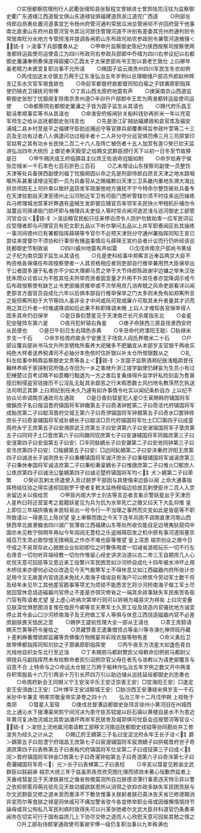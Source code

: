 <!-- { "loadSidebar": true } -->
　　○实授都察院理刑行人武衢张缙知县张智程文曾禄进士曾昂陆完汪铉为监察御史衢广东道缙江西道智文俱山东道禄铉俱福建道昂浙江道完广西道
　　○刑部左侍郎白昂奏处置河道事宜乞令杨州府管河通判常居瓜洲总管闸坝不许回府营干他事南北直隶山东府州县管河官令其沿河居住管理河道不许别有差委其兖州府通判则令常居南旺分水地方专管捞浅并提调各闸若山东布政司劝农参政则令兼管河道脩理＜锍-釒＞浚事下兵部覆奏从之
　　○甲申升监察御史陈纪为狭西按察司按察使两淮都转运盐使司运使袁江为四川布政司右参政兵部郎中乔缙为四川右参议纪以右都御史屠滽奉例奏保遂得超擢○乙酉太子太保吏部尚书王恕以衰老乞致仕  上曰卿年虽老精力未衰宜复职治事不允所请
　　○赐国子监云南贵州四川军民生冬衣如例
　　○丙戌加送太仓银五万两于辽东准弘治五年岁例以总理粮储户部员外郎赵仲辉言辽东水灾官军艰食故也
　　○命前军都督府故都督同知白瑜之子镔袭原职指挥使仍锦衣卫镇抚司带俸
　　○丁亥山西太原府地震有声
　　○庚寅南京山西道监察御史张恕丁忧服阕复除南京贵州道○辛卯升户部郎中王宏为两淮都转运盐使司运使
　　○命都察院右都御史屠滽之子皆为国子监生从其请也
　　○赐代府乐昌王聪涓孝顺事实等书从其请也
　　○命淮安府板闸钞关船料钱钞再折米一年以充官军师生之给从巡抚都御史张玮言也
　　○先是浙江矿贼劫福建政和县官库及福安浦城二县乡村至是平之福建守臣劾巡捕巡守等官罪兵部覆奏得旨参政叶萱等二十三员及无功有过者八人俱逮问功过相半者十二人并分守分巡官俱罚俸三月三司原掌印官姑宥之其有功乡长民快二百二十六人及阵亡被伤者十五人加赏有差○癸巳钦天监进弘治四年大统历  上御览奉天殿受之给赐文武群臣颁行天下以初一日冬至节故移是日
　　○甲午赐庆成王府临頴县主仪宾王佐诰命冠服如制
　　○命岁给寿宁侯张峦禄米一千石本色七百石折色三百石
　　○乙未增设山东按察司副使一员整饬天津等处兵备狭西副使刘福丁忧服阕因以命之先是刑部侍郎白昂言天津之地水路咽喉所系甚重请增设宪职一员为兵备官从之赐福敕曰天津三卫系畿内重地东濒大海比拱京师因无上司钤束以致奸盗窃发军政废弛地方骚扰不宁今特命尔整饬彼处兵备专在天津驻劄自天津至德州止沿河附近军卫有司衙门悉听管辖尔须不时往来巡历操练兵马修理城池禁革奸弊遇有盗贼生发即督应捕官员率领军夫民快火甲相机扑捕勿令滋蔓巡司驿递衙门损坏即与脩理兵夫吏役人等时常点闸河道淤浅与巡河御史工部管河官会议＜锍-釒＞浚运粮官民船只往来停泊须令人防护勿致劫害一应军民词讼应受理者即与问理官员有犯文职五品以下听尔拏问五品以上并军职奏闻区处其操练一事河间德州已有署都指挥薛瑛等专官尔不必预天津则分守通州署指挥同知王宣已尝往来提督尔不须协和行事但有捕盗事情应与薛瑛王宣约会者计议而行仍听经该巡抚都御史节制故谕
　　○四川威州地震有声如雷
　　○戊戌命南京户部尚书黄绂之子杞为南京国子监生从其请也
　　○先是吏科给事中郑寯言近奉旨两京大臣不拘资格各保堪任布政按察使者一人其资格相应者则吏部自行推举兼用然大臣保举出于公者固多溺于私者亦不少如大理卿马贯之举于大节侍郎陈政谢宇边镛之举朱汉张抚朱瓒众论皆以为不胜其任夫所举而贤者固宜量才升用不升其任者亦宜降调示戒今后布政按察使有缺乞止令吏部循资推举或不次举用庶几消奔兢之风命吏部看详以闻吏部言方面官员自成化六年以后俱本部自行推举保举之门太多则未免有如郑寯所言之毙但寯所劾于大节等四人虽非全才中间或风可观或廉介可取其未升者量其才识而用之其已升者一时难遽降调如后此果不称职降调未晚  上曰人才难知各官保举得人固多其命仍旧保举
　　○是日昏刻慧星见于天津南芒长尺余尾指东北
　　○金星犯垒璧阵东第六星
　　○夜月犯轩辕右角星
　　○庚子命狭西三原县径隶西安府从民便也
　　○是日午刻日生右珥色赤黄
　　○辛丑命代府溧阳王聪氵□轨禄米岁支一千石
　　○命岁给周府故永宁安惠王子场宫人阎氏养赡米二十石
　　○户部议覆兵部尚书马文升所言牺牲所畜养大祀猪多不肥腯宜从本部岁支官银千两收买纯色大样者送养税课司不必抽分本色依时估折银以补太仓所借银数从之
　　○礼科左给事中韩鼎监察御史文贵等各上＜锍-釒＞言国子监祭酒郑纪肤浅粗疏昔任翰林养病于家挟制官府强占寺田为一乡之害继升浙江提学副使仍肆妄为生员小有过犯棰楚过百考试略不如意輙行黜退为一方之害后复夤缘得升监学奸私险刻妄为愈甚擅旧制侵盗官钱拨历不公淫乱无耻其余鄙恶之行未暇悉数士风扫地名教荡然乞执送法司明正其罪  上曰郑纪到任未久乃遽有如许事情令吐实以闻纪条析自办  上以纪不协众论命调南京通政司左通政
　　○是日昏刻彗星犯人星○壬寅赐韩府辅国将军徵鋗庶子名曰偕泅晋府镇国将军钟鏾第五子曰奇湱钟銋第二子曰奇泜代府镇国将军成鈶庶第二子曰聪洱晋府交城王第六子曰奇洢镇国将军钟鏳第五子曰奇水□罢钟铧庶长子曰奇渝辅国将军成钋嫡长子曰聪活□页代府镇国将军仕土□□第四子曰成銮周府永宁王庶第五子曰安溯原武王庶第五子曰安淇第六子曰安涺镇国将军子垦庶第五子曰同钶子土□壹庶第六子曰同鏴同钗庶第七子曰安溏辅国将军同鎉庶第三子曰安溍第四子曰安溆第五子曰安氵□丰同鈇嫡长子曰安灦第二子曰安浟同钟第三子曰安泈庶第四子曰安氵□旄嫡第五子曰安氵□边同鈊嫡第二子曰安浃秦府汧阳王庶第四子曰诚涟长子诚洌庶长子曰秉楱镇国将军诚汗庶长子曰秉樯辅国将军诚澬庶第三子曰秉休奉国将军诚洁庶第二子曰秉椼秉楶嫡长子曰惟燉庶第二子曰惟火□郁庶人公炼庶第四子曰诚洸公鍫嫡第四子曰诚沦楚府镇国将军均＜釒犬＞嫡第二子曰荣繁
　　○癸卯瓦剌太师遣使入贡过脱罗干部因与其使偕来边臣以闻  上命大通事指挥杨铭往验之得实遂却回脱罗干使者复敕太监杨穆临边验放瓦剌使臣许二百人入京余留边关以俟给赏
　　○甲辰内阁大学士刘吉等言迩者言象示警妖星出于天津历人星杵臼将近营室考之载籍妖星见为兵为饥为水旱死亡之徵又曰天下大乱仰惟  皇上即位三年端拱循省未尝轻易出一号令行一不当理之事然而灾变如此是皆臣等不职所致谨以一得愚见上陈伏望  皇上审察而图之今天下连年风雨不调南直隶河南山西狭西旱北直隶蝗虫四川湖广皆薄收江西福建山东等处所收仅能自足边境夷狄窥伺中国亦未见敉宁倘明年再似今年闾阎无豊稔之乐盗贼萌窃发之机中原有事河道阻塞京城百万生灵必致惊惶无措祸乱之作亦不难也臣等惟望  皇上深思  祖宗创业之艰今日守成之不易常存此心兢兢业业如初即位之时奢侈用度一切减省游观玩乐一切不行左右谗言一切勿听异端经教一切勿作惟留心经史讲求治道以古二帝三王自期庶几人心欢悦天意可回臣等又思近来工役繁兴军民困苦如沙河桥自成化十四年被水冲坏止用木桥往来亦便何必动众改造见今天气极寒军士不得休息又如江西磁器内府所收计亦足用今又无故差内官烧造未免扰人南海子墙垣自有海户可以修筑今劳动军士数千将及经年未见毕工其他差官勘事等项尤为烦锁不能悉言乞将沙河桥南海子做工军士尽放回营休息烧造磁器内官停止不差是亦弭灾修省之一端其余政事缺失军民疾苦各衙门官有陈请者尤望  皇上虚心听纳次第举行则可以转祸为福易灾为祥矣  上曰灾变叠见朕深忧惧思图消复惟在恤民今卿等言天寒军士久劳工役及烧造内官骚扰地方诚宜停止其令金山口沙河桥南海子及王府做工军人等俱与休息江西烧造磁器内官不必差庶副朕畏天恤民之意
　　○赐伊王諟钒性理大全一部从王请也
　　○肃王贡錝请赐天竺黄等药令量给之
　　○灵藏赞善王遣番僧领占等金川等寺演化禅师班丹藏卜差剌麻番僧锁郎监藏等贡佛像方物赐宴并彩叚衣服等物有差
　　○命义勇后卫故带俸都指挥同知刘钦之子灏袭原职指挥使
　　○丙午夜东方流星大如盏色青白光烛地自织女东北行至近浊
　　○丁未赐驸马都尉樊凯父母敕命旧例驸马都尉父俱授兵马副指挥然未有给敕命者凯引诏例京官父母在者先与诰敕以为请吏部覆言与诏意不合  上特命与之○命运太仓银三万两于榆林作弘治五年岁例之数又开中两淮存积常股盐十六万引两浙十万引长芦四万引以助边储从巡抚延绥都御史刘忠奏也
　　○命周府新会王同锵义宁王安涘平乐王安泛崇善王安氵□宫海阳王安氵□逢定安王安渳曲江王安氵□叶博平王安泧聊城王安氵□胁汾西王安漕禄米俱岁支一千石米钞中半兼支
明孝宗敬皇帝实录卷之四十六
　　弘治三年十二月戊申朔  上视牲于南郊
　　○彗星入室宿
　　○庚戌总督漕运都御史张玮言徐州小黄河旧在州城西北上通沁水下接漕渠宋熙宁间河决为患守臣苏轼堤以巨石镇以黄楼自是水不为患近年黄河复决改流城北其势汹涌坏两岸军民居舍及城郭俱可忧臣会巡按管河等官议＜锍-釒＞浚但上流地属河南请敕工部移文河南巡抚都御史钱钺等协同勘处并工修浚务为经久之计从之
　　○赐辽府王嫡第三子名曰宠淀沈府永年王长子诠＜釒爵＞嫡第五子曰勋澧宁府瑞昌王庶第七子曰宸渥辅国将军宸潣嫡子曰拱楉晋府世子奇源庶第四子曰表秩第五子曰表栺代府镇国将军仕坌第二子曰成铔第三子曰成＜釒闰＞晋府镇国将军钟金□唇第七子曰奇濯钟铂第五子曰奇沺第六子曰奇泠第七子曰奇灛辅国将军奇＜氵兊＞长子曰表柫第二子曰表棯
　　○辛亥以彗星见敕谕文武群臣曰朕嗣承  祖宗大统三年于兹虽夙夜孜孜究图化理而绩效未著心恒歉然兹者上天垂戒彗星见于天津朕甚忧之循省咎徵莫测所自岂朕德凉薄行事乖违天特示异以警之欤抑邪慝将萌兆验先见天故动威欲朕思所以消弭之欤抑亦政多缺失军民困苦朕与尔文武群臣交修之道未至而惠泽不下敷欤惟事关朕躬者朕已斋沐告天省已修德期消异变而尔等食朕之禄寔同休戚可不痛加警省欤今各宜修举职业毋或因循懈惰慎持节操毋或背公徇私凡军民利病时政得失可以兴革张弛者尔文武大臣并科道官仍条奏来闻务在切实可行于国有益庶几上下协尽交修之道而人心欣慰天意可回矣其勉之慎之
　　○升工部右侍郎掌通政使司事谢宇俸一级仍复职治事以九年秩满也
